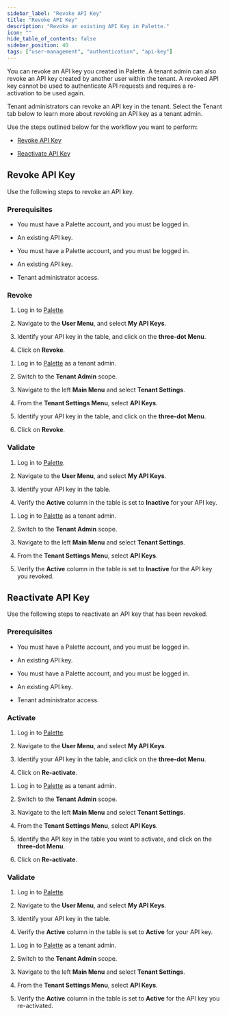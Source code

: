 ```yaml
---
sidebar_label: "Revoke API Key"
title: "Revoke API Key"
description: "Revoke an existing API Key in Palette."
icon: ""
hide_table_of_contents: false
sidebar_position: 40
tags: ["user-management", "authentication", "api-key"]
---
```


You can revoke an API key you created in Palette. A tenant admin can also revoke an API key created by another user within the tenant. A revoked API key cannot be used to authenticate API requests and requires a re-activation to be used again.

Tenant administrators can revoke an API key in the tenant. Select the Tenant tab below to learn more about revoking an API key as a tenant admin.

Use the steps outlined below for the workflow you want to perform:

- [Revoke API Key](#revoke-api-key)

- [Reactivate API Key](#reactivate-api-key)

## Revoke API Key

Use the following steps to revoke an API key.

### Prerequisites

<Tabs groupId="scope">
<TabItem label="User" value="user">

- You must have a Palette account, and you must be logged in.

- An existing API key.

</TabItem>
<TabItem label="Tenant" value="tenant">

- You must have a Palette account, and you must be logged in.

- An existing API key.

- Tenant administrator access.

</TabItem>
</Tabs>

### Revoke

<Tabs groupId="scope">
<TabItem label="User" value="user">

1. Log in to [Palette](https://console.spectrocloud.com).

2. Navigate to the **User Menu**, and select **My API Keys**.

3. Identify your API key in the table, and click on the **three-dot Menu**.

4. Click on **Revoke**.

</TabItem>
<TabItem label="Tenant" value="tenant">

1. Log in to [Palette](https://console.spectrocloud.com) as a tenant admin.

2. Switch to the **Tenant Admin** scope.

3. Navigate to the left **Main Menu** and select **Tenant Settings**.

4. From the **Tenant Settings Menu**, select **API Keys**.

5. Identify your API key in the table, and click on the **three-dot Menu**.

6. Click on **Revoke**.

</TabItem>
</Tabs>

### Validate

<Tabs groupId="scope">
<TabItem label="User" value="user">

1. Log in to [Palette](https://console.spectrocloud.com).

2. Navigate to the **User Menu**, and select **My API Keys**.

3. Identify your API key in the table.

4. Verify the **Active** column in the table is set to **Inactive** for your API key.

</TabItem>
<TabItem label="Tenant" value="tenant">

1. Log in to [Palette](https://console.spectrocloud.com) as a tenant admin.

2. Switch to the **Tenant Admin** scope.

3. Navigate to the left **Main Menu** and select **Tenant Settings**.

4. From the **Tenant Settings Menu**, select **API Keys**.

5. Verify the **Active** column in the table is set to **Inactive** for the API key you revoked.

</TabItem>
</Tabs>

## Reactivate API Key

Use the following steps to reactivate an API key that has been revoked.

### Prerequisites

<Tabs groupId="scope">
<TabItem label="User" value="user">

- You must have a Palette account, and you must be logged in.

- An existing API key.

</TabItem>
<TabItem label="Tenant" value="tenant">

- You must have a Palette account, and you must be logged in.

- An existing API key.

- Tenant administrator access.

</TabItem>
</Tabs>

### Activate

<Tabs groupId="scope">
<TabItem label="User" value="user">

1. Log in to [Palette](https://console.spectrocloud.com).

2. Navigate to the **User Menu**, and select **My API Keys**.

3. Identify your API key in the table, and click on the **three-dot Menu**.

4. Click on **Re-activate**.

</TabItem>
<TabItem label="Tenant" value="tenant">

1. Log in to [Palette](https://console.spectrocloud.com) as a tenant admin.

2. Switch to the **Tenant Admin** scope.

3. Navigate to the left **Main Menu** and select **Tenant Settings**.

4. From the **Tenant Settings Menu**, select **API Keys**.

5. Identify the API key in the table you want to activate, and click on the **three-dot Menu**.

6. Click on **Re-activate**.

</TabItem>
</Tabs>

### Validate

<Tabs groupId="scope">
<TabItem label="User" value="user">

1. Log in to [Palette](https://console.spectrocloud.com).

2. Navigate to the **User Menu**, and select **My API Keys**.

3. Identify your API key in the table.

4. Verify the **Active** column in the table is set to **Active** for your API key.

</TabItem>
<TabItem label="Tenant" value="tenant">

1. Log in to [Palette](https://console.spectrocloud.com) as a tenant admin.

2. Switch to the **Tenant Admin** scope.

3. Navigate to the left **Main Menu** and select **Tenant Settings**.

4. From the **Tenant Settings Menu**, select **API Keys**.

5. Verify the **Active** column in the table is set to **Active** for the API key you re-activated.

</TabItem>
</Tabs>
